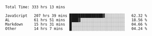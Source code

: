
<!--START_SECTION:waka-->

```text
Total Time: 333 hrs 13 mins

JavaScript   207 hrs 39 mins ███████████████▓░░░░░░░░░   62.32 %
AL           61 hrs 51 mins  ████▓░░░░░░░░░░░░░░░░░░░░   18.56 %
Markdown     15 hrs 31 mins  █░░░░░░░░░░░░░░░░░░░░░░░░   04.66 %
Other        14 hrs 7 mins   █░░░░░░░░░░░░░░░░░░░░░░░░   04.24 %
```

<!--END_SECTION:waka-->











